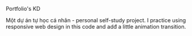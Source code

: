 Portfolio's KD

Một dự án tự học cá nhân - personal self-study project.
I practice using responsive web design in this code and adđ a little animation transition.
